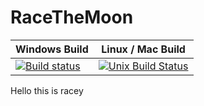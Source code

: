 # RaceTheMoon

| Windows Build | Linux / Mac Build |
| ------------- | ------------- |
| [![Build status](https://ci.appveyor.com/api/projects/status/rgyc1jieyqj4a1ph?svg=true)](https://ci.appveyor.com/project/Zoeoeh/racethemoon)| [![Unix Build Status](https://api.travis-ci.org/Zoeoeh/RaceTheMoon.svg?branch=master)](https://api.travis-ci.org/Zoeoeh/RaceTheMoon) |


Hello this is racey
